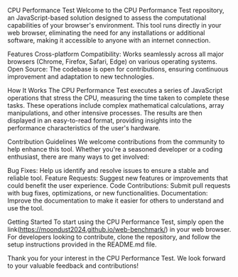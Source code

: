 CPU Performance Test
Welcome to the CPU Performance Test repository, an JavaScript-based solution designed to assess the computational capabilities of your browser's environment. This tool runs directly in your web browser, eliminating the need for any installations or additional software, making it accessible to anyone with an internet connection.

Features
Cross-platform Compatibility: Works seamlessly across all major browsers (Chrome, Firefox, Safari, Edge) on various operating systems.
Open Source: The codebase is open for contributions, ensuring continuous improvement and adaptation to new technologies.

How It Works
The CPU Performance Test executes a series of JavaScript operations that stress the CPU, measuring the time taken to complete these tasks. These operations include complex mathematical calculations, array manipulations, and other intensive processes. The results are then displayed in an easy-to-read format, providing insights into the performance characteristics of the user's hardware.

Contribution Guidelines
We welcome contributions from the community to help enhance this tool. Whether you're a seasoned developer or a coding enthusiast, there are many ways to get involved:

Bug Fixes: Help us identify and resolve issues to ensure a stable and reliable tool.
Feature Requests: Suggest new features or improvements that could benefit the user experience.
Code Contributions: Submit pull requests with bug fixes, optimizations, or new functionalities.
Documentation: Improve the documentation to make it easier for others to understand and use the tool.

Getting Started
To start using the CPU Performance Test, simply open the link(https://moondust2024.github.io/web-benchmark/) in your web browser. For developers looking to contribute, clone the repository, and follow the setup instructions provided in the README.md file.

Thank you for your interest in the CPU Performance Test. We look forward to your valuable feedback and contributions!
